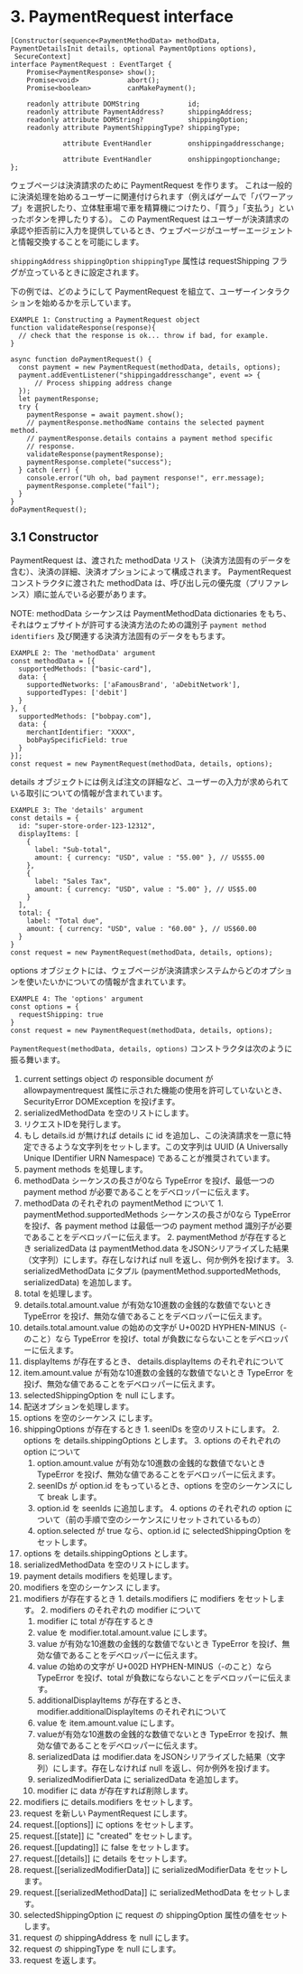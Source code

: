 # 3. PaymentRequest interface

```
[Constructor(sequence<PaymentMethodData> methodData, PaymentDetailsInit details, optional PaymentOptions options),
 SecureContext]
interface PaymentRequest : EventTarget {
    Promise<PaymentResponse> show();
    Promise<void>            abort();
    Promise<boolean>         canMakePayment();

    readonly attribute DOMString            id;
    readonly attribute PaymentAddress?      shippingAddress;
    readonly attribute DOMString?           shippingOption;
    readonly attribute PaymentShippingType? shippingType;

             attribute EventHandler         onshippingaddresschange;

             attribute EventHandler         onshippingoptionchange;
};
```

ウェブページは決済請求のために PaymentRequest を作ります。
これは一般的に決済処理を始めるユーザーに関連付けられます（例えばゲームで「パワーアップ」を選択したり、立体駐車場で車を精算機につけたり、「買う」「支払う」といったボタンを押したりする）。
この PaymentRequest はユーザーが決済請求の承認や拒否前に入力を提供しているとき、ウェブページがユーザーエージェントと情報交換することを可能にします。

`shippingAddress` `shippingOption` `shippingType` 属性は requestShipping フラグが立っているときに設定されます。

下の例では、どのようにして PaymentRequest を組立て、ユーザーインタラクションを始めるかを示しています。

```
EXAMPLE 1: Constructing a PaymentRequest object
function validateResponse(response){
  // check that the response is ok... throw if bad, for example.
}

async function doPaymentRequest() {
  const payment = new PaymentRequest(methodData, details, options);
  payment.addEventListener("shippingaddresschange", event => {
      // Process shipping address change
  });
  let paymentResponse;
  try {
    paymentResponse = await payment.show();
    // paymentResponse.methodName contains the selected payment method.
    // paymentResponse.details contains a payment method specific
    // response.
    validateResponse(paymentResponse);
    paymentResponse.complete("success");
  } catch (err) {
    console.error("Uh oh, bad payment response!", err.message);
    paymentResponse.complete("fail");
  }
}
doPaymentRequest();
```

## 3.1 Constructor

PaymentRequest は、渡された methodData リスト（決済方法固有のデータを含む）、決済の詳細、決済オプションによって構成されます。
PaymentRequest コンストラクタに渡された methodData は、呼び出し元の優先度（プリファレンス）順に並んでいる必要があります。

NOTE:
methodData シーケンスは PaymentMethodData dictionaries をもち、それはウェブサイトが許可する決済方法のための識別子 `payment method identifiers` 及び関連する決済方法固有のデータをもちます。

```
EXAMPLE 2: The 'methodData' argument
const methodData = [{
  supportedMethods: ["basic-card"],
  data: {
    supportedNetworks: ['aFamousBrand', 'aDebitNetwork'],
    supportedTypes: ['debit']
  }
}, {
  supportedMethods: ["bobpay.com"],
  data: {
    merchantIdentifier: "XXXX",
    bobPaySpecificField: true
  }
}];
const request = new PaymentRequest(methodData, details, options);
```

details オブジェクトには例えば注文の詳細など、ユーザーの入力が求められている取引についての情報が含まれています。

```
EXAMPLE 3: The 'details' argument
const details = {
  id: "super-store-order-123-12312",
  displayItems: [
    {
      label: "Sub-total",
      amount: { currency: "USD", value : "55.00" }, // US$55.00
    },
    {
      label: "Sales Tax",
      amount: { currency: "USD", value : "5.00" }, // US$5.00
    }
  ],
  total: {
    label: "Total due",
    amount: { currency: "USD", value : "60.00" }, // US$60.00
  }
}
const request = new PaymentRequest(methodData, details, options);
```

options オブジェクトには、ウェブページが決済請求システムからどのオプションを使いたいかについての情報が含まれています。

```
EXAMPLE 4: The 'options' argument
const options = {
  requestShipping: true
}
const request = new PaymentRequest(methodData, details, options);
```

`PaymentRequest(methodData, details, options)` コンストラクタは次のように振る舞います。

1. current settings object の responsible document が allowpaymentrequest 属性に示された機能の使用を許可していないとき、 SecurityError DOMException を投げます。
2. serializedMethodData を空のリストにします。
3. リクエストIDを発行します。
  1. もし details.id が無ければ details に id を追加し、この決済請求を一意に特定できるような文字列をセットします。この文字列は UUID (A Universally Unique IDentifier URN Namespace) であることが推奨されています。
4. payment methods を処理します。
  1. methodData シーケンスの長さが0なら TypeError を投げ、最低一つの payment method が必要であることをデベロッパーに伝えます。
  2. methodData のそれぞれの paymentMethod について
    1. paymentMethod.supportedMethods シーケンスの長さが0なら TypeError を投げ、各 payment method は最低一つの payment method 識別子が必要であることをデベロッパーに伝えます。
    2. paymentMethod が存在するとき serializedData は paymentMethod.data をJSONシリアライズした結果（文字列）にします。存在しなければ null を返し、何か例外を投げます。
    3. serializedMethodData にタプル (paymentMethod.supportedMethods, serializedData) を追加します。
5. total を処理します。
  1. details.total.amount.value が有効な10進数の金銭的な数値でないとき TypeError を投げ、無効な値であることをデベロッパーに伝えます。
  2. details.total.amount.value の始めの文字が U+002D HYPHEN-MINUS（-のこと）なら TypeError を投げ、total が負数にならないことをデベロッパーに伝えます。
6. displayItems が存在するとき、 details.displayItems のそれぞれについて
  1. item.amount.value が有効な10進数の金銭的な数値でないとき TypeError を投げ、無効な値であることをデベロッパーに伝えます。
7. selectedShippingOption を null にします。
8. 配送オプションを処理します。
  1. options を空のシーケンス <PaymentShippingOption> にします。
  2. shippingOptions が存在するとき
    1. seenIDs を空のリストにします。
    2. options を details.shippingOptions とします。
    3. options のそれぞれの option について
     1. option.amount.value が有効な10進数の金銭的な数値でないとき TypeError を投げ、無効な値であることをデベロッパーに伝えます。
     2. seenIDs が option.id をもっているとき、options を空のシーケンスにして break します。
     3. option.id を seenIds に追加します。
    4. options のそれぞれの option について（前の手順で空のシーケンスにリセットされているもの）
      1. option.selected が true なら、option.id に selectedShippingOption をセットします。
  3. options を details.shippingOptions とします。
9. serializedMethodData を空のリストにします。
10. payment details modifiers を処理します。
  1. modifiers を空のシーケンス <PaymentDetailsModifier> にします。
  2. modifiers が存在するとき
    1. details.modifiers に modifiers をセットします。
    2. modifiers のそれぞれの modifier について
      1. modifier に total が存在するとき
        1. value を modifier.total.amount.value にします。
        2. value が有効な10進数の金銭的な数値でないとき TypeError を投げ、無効な値であることをデベロッパーに伝えます。
        3. value の始めの文字が U+002D HYPHEN-MINUS（-のこと）なら TypeError を投げ、total が負数にならないことをデベロッパーに伝えます。
      2. additionalDisplayItems が存在するとき、 modifier.additionalDisplayItems のそれぞれについて
        1. value を item.amount.value にします。
        2. valueが有効な10進数の金銭的な数値でないとき TypeError を投げ、無効な値であることをデベロッパーに伝えます。
      3. serializedData は modifier.data をJSONシリアライズした結果（文字列）にします。存在しなければ null を返し、何か例外を投げます。
      4. serializedModifierData に serializedData を追加します。
      5. modifier に data が存在すれば削除します。
  3. modifiers に details.modifiers をセットします。
11. request を新しい PaymentRequest にします。
12. request.[[options]] に options をセットします。
13. request.[[state]] に "created" をセットします。
14. request.[[updating]] に false をセットします。
15. request.[[details]] に details をセットします。
16. request.[[serializedModifierData]] に serializedModifierData をセットします。
17. request.[[serializedMethodData]] に serializedMethodData をセットします。
18. selectedShippingOption に request の shippingOption 属性の値をセットします。
19. request の shippingAddress を null にします。
20. request の shippingType を null にします。
21. request を返します。
